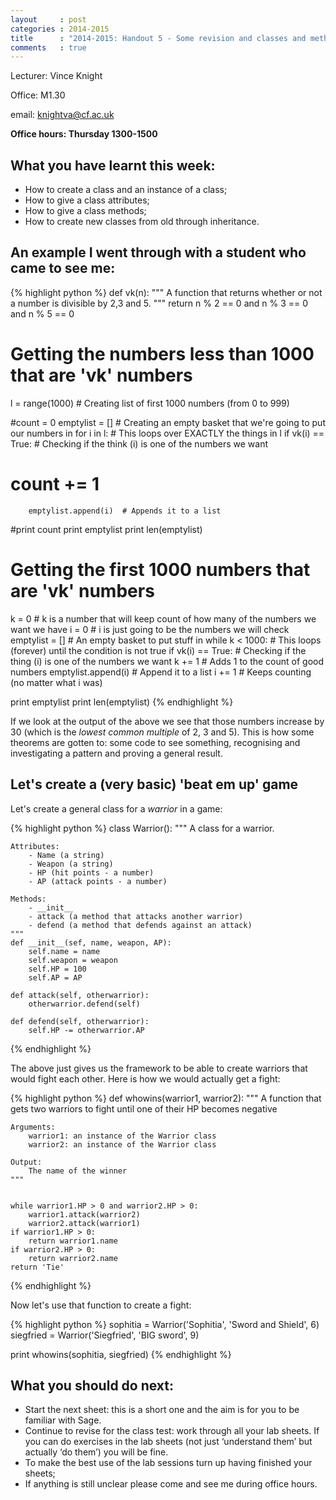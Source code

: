 ```yaml
---
layout     : post
categories : 2014-2015
title      : "2014-2015: Handout 5 - Some revision and classes and methods"
comments   : true
---
```


Lecturer: Vince Knight

Office: M1.30

email: knightva@cf.ac.uk

**Office hours: Thursday 1300-1500**

## What you have learnt this week:

- How to create a class and an instance of a class;
- How to give a class attributes;
- How to give a class methods;
- How to create new classes from old through inheritance.

## An example I went through with a student who came to see me:

{% highlight python %}
def vk(n):
    """
    A function that returns whether or not a number is divisible by 2,3 and 5.
    """
    return n % 2 == 0 and n % 3 == 0 and n % 5 == 0

##
# Getting the numbers less than 1000 that are 'vk' numbers


l = range(1000) # Creating list of first 1000 numbers (from 0 to 999)

#count = 0
emptylist = []  # Creating an empty basket that we're going to put our numbers in
for i in l:  # This loops over EXACTLY the things in l
    if vk(i) == True:  # Checking if the think (i) is one of the numbers we want
#        count += 1
        emptylist.append(i)  # Appends it to a list

#print count
print emptylist
print len(emptylist)

##
# Getting the first 1000 numbers that are 'vk' numbers

k = 0  # k is a number that will keep count of how many of the numbers we want we have
i = 0  # i is just going to be the numbers we will check
emptylist = []  # An empty basket to put stuff in
while k < 1000:  # This loops (forever) until the condition is not true
    if vk(i) == True:  # Checking if the thing (i) is one of the numbers we want
        k += 1  # Adds 1 to the count of good numbers
        emptylist.append(i)  # Append it to a list
    i += 1  # Keeps counting (no matter what i was)

print emptylist
print len(emptylist)
{% endhighlight %}

If we look at the output of the above we see that those numbers increase by 30 (which is the _lowest common multiple_ of 2, 3 and 5).
This is how some theorems are gotten to: some code to see something, recognising and investigating a pattern and proving a general result.

## Let's create a (very basic) 'beat em up' game

Let's create a general class for a _warrior_ in a game:

{% highlight python %}
class Warrior():
    """
    A class for a warrior.

    Attributes:
        - Name (a string)
        - Weapon (a string)
        - HP (hit points - a number)
        - AP (attack points - a number)

    Methods:
        - __init__
        - attack (a method that attacks another warrior)
        - defend (a method that defends against an attack)
    """
    def __init__(sef, name, weapon, AP):
        self.name = name
        self.weapon = weapon
        self.HP = 100
        self.AP = AP

    def attack(self, otherwarrior):
        otherwarrior.defend(self)

    def defend(self, otherwarrior):
        self.HP -= otherwarrior.AP
{% endhighlight %}

The above just gives us the framework to be able to create warriors that would fight each other.
Here is how we would actually get a fight:

{% highlight python %}
def whowins(warrior1, warrior2):
    """
    A function that gets two warriors to fight until one of their HP becomes negative

    Arguments:
        warrior1: an instance of the Warrior class
        warrior2: an instance of the Warrior class

    Output:
        The name of the winner
    """


    while warrior1.HP > 0 and warrior2.HP > 0:
        warrior1.attack(warrior2)
        warrior2.attack(warrior1)
    if warrior1.HP > 0:
        return warrior1.name
    if warrior2.HP > 0:
        return warrior2.name
    return 'Tie'
{% endhighlight %}

Now let's use that function to create a fight:

{% highlight python %}
sophitia = Warrior('Sophitia', 'Sword and Shield', 6)
siegfried = Warrior('Siegfried', 'BIG sword', 9)

print whowins(sophitia, siegfried)
{% endhighlight %}


## What you should do next:

- Start the next sheet: this is a short one and the aim is for you to be familiar with Sage.
- Continue to revise for the class test: work through all your lab sheets. If you can do exercises in the lab sheets (not just ‘understand them’ but actually ‘do them’) you will be fine.
- To make the best use of the lab sessions turn up having finished your sheets;
- If anything is still unclear please come and see me during office hours.
